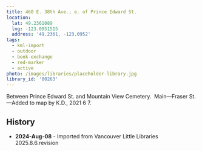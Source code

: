 ```yaml
---
title: 460 E. 38th Ave.; e. of Prince Edward St.
location:
  lat: 49.2361089
  lng: -123.0951515
  address: '49.2361, -123.0952'
tags:
  - kml-import
  - outdoor
  - book-exchange
  - red-marker
  - active
photo: /images/libraries/placeholder-library.jpg
library_id: '00263'
---
```

Between Prince Edward St. and 
Mountain View Cemetery.  Main—Fraser St.
—Added to map by K.D., 2021 6 7.

## History
- **2024-Aug-08** - Imported from Vancouver Little Libraries 2025.8.6.revision
